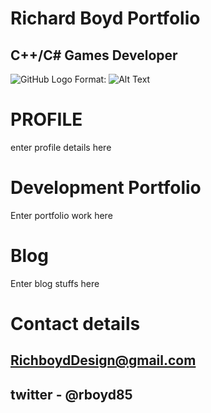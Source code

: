 
#                                                                    Richard Boyd Portfolio
  
##                                                                  C++/C# Games Developer
  

![GitHub Logo](/images/logo.png)
Format: ![Alt Text](url)
# PROFILE

enter profile details here

# Development Portfolio

Enter portfolio work here

# Blog

Enter blog stuffs here

# Contact details

## RichboydDesign@gmail.com 
## twitter - @rboyd85

